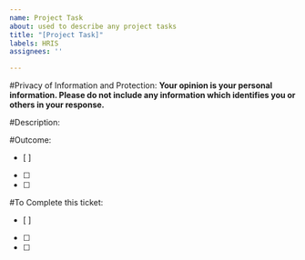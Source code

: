 ```yaml
---
name: Project Task
about: used to describe any project tasks
title: "[Project Task]"
labels: HRIS
assignees: ''

---
```


#Privacy of Information and Protection:
**Your opinion is your personal information. Please do not include any information which identifies you or others in your response.**

#Description:

#Outcome:
- [ ]  
- [ ] 
- [ ] 


#To Complete this ticket:
- [ ]  
- [ ] 
- [ ] 

